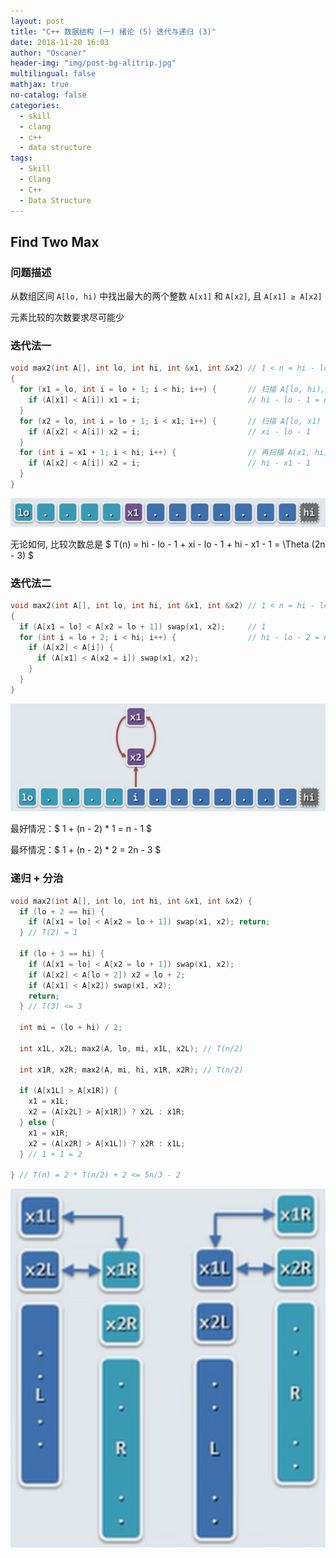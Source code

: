 ```yaml
---
layout: post
title: "C++ 数据结构 (一) 绪论 (5) 迭代与递归 (3)"
date: 2018-11-20 16:03
author: "Oscaner"
header-img: "img/post-bg-alitrip.jpg"
multilingual: false
mathjax: true
no-catalog: false
categories:
  - skill
  - clang
  - c++
  - data structure
tags:
  - Skill
  - Clang
  - C++
  - Data Structure
---
```


## Find Two Max

### 问题描述

从数组区间 `A[lo, hi)` 中找出最大的两个整数 `A[x1]` 和 `A[x2]`, 且 `A[x1] ≥ A[x2]`

元素比较的次数要求尽可能少

### 迭代法一

```cpp
void max2(int A[], int lo, int hi, int &x1, int &x2) // 1 < n = hi - lo
{
  for (x1 = lo, int i = lo + 1; i < hi; i++) {       // 扫描 A[lo, hi), 找出 A[x1]
    if (A[x1] < A[i]) x1 = i;                        // hi - lo - 1 = n - 1
  }
  for (x2 = lo, int i = lo + 1; i < x1; i++) {       // 扫描 A[lo, x1)
    if (A[x2] < A[i]) x2 = i;                        // xi - lo - 1
  }
  for (int i = x1 + 1; i < hi; i++) {                // 再扫描 A(x1, hi), 找出 A[x2]
    if (A[x2] < A[i]) x2 = i;                        // hi - x1 - 1
  }
}
```

![1.png](/assets/img/in-post/skill/data-structure/post-intro-recursion-iteration-3/1.png)

无论如何, 比较次数总是 $ T(n) = hi - lo - 1 + xi - lo - 1 + hi - x1 - 1 = \Theta (2n - 3) $

### 迭代法二

```cpp
void max2(int A[], int lo, int hi, int &x1, int &x2) // 1 < n = hi - lo
{
  if (A[x1 = lo] < A[x2 = lo + 1]) swap(x1, x2);     // 1
  for (int i = lo + 2; i < hi; i++) {                // hi - lo - 2 = n - 2
    if (A[x2] < A[i]) {
      if (A[x1] < A[x2 = i]) swap(x1, x2);
    }
  }
}
```

![2.png](/assets/img/in-post/skill/data-structure/post-intro-recursion-iteration-3/2.png)

最好情况：$ 1 + (n - 2) * 1 = n - 1 $

最坏情况：$ 1 + (n - 2) * 2 = 2n - 3 $

### 递归 + 分治

```cpp
void max2(int A[], int lo, int hi, int &x1, int &x2) {
  if (lo + 2 == hi) {
    if (A[x1 = lo] < A[x2 = lo + 1]) swap(x1, x2); return;
  } // T(2) = 1

  if (lo + 3 == hi) {
    if (A[x1 = lo] < A[x2 = lo + 1]) swap(x1, x2);
    if (A[x2] < A[lo + 2]) x2 = lo + 2;
    if (A[x1] < A[x2]) swap(x1, x2);
    return;
  } // T(3) <= 3

  int mi = (lo + hi) / 2;

  int x1L, x2L; max2(A, lo, mi, x1L, x2L); // T(n/2)

  int x1R, x2R; max2(A, mi, hi, x1R, x2R); // T(n/2)

  if (A[x1L] > A[x1R]) {
    x1 = x1L;
    x2 = (A[x2L] > A[x1R]) ? x2L : x1R;
  } else {
    x1 = x1R;
    x2 = (A[x2R] > A[x1L]) ? x2R : x1L;
  } // 1 + 1 = 2

} // T(n) = 2 * T(n/2) + 2 <= 5n/3 - 2
```

![5.png](/assets/img/in-post/skill/data-structure/post-intro-recursion-iteration-3/5.png)
